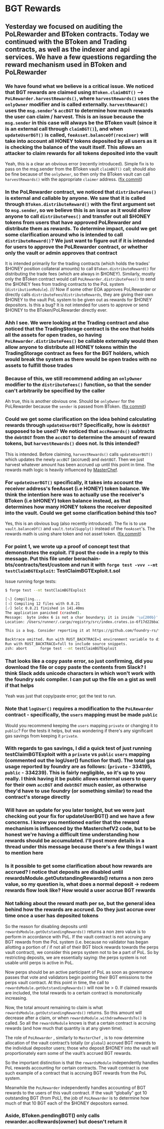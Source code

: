 # BGT Rewards

## Yesterday we focused on auditing the PoLRewarder and BToken contracts. Today we continued with the BToken and Trading contracts, as well as the indexer and api services. We have a few questions regarding the reward mechanism used in BToken and PoLRewarder

### We have found what we believe is a critical issue. We noticed that BGT rewards are claimed using `BToken.claimBGT()` --> `PoLRewarder.harvestRewards()`, where `harvestRewards()` uses the `onlyOwner` modifier and is called externally. `harvestReward()` uses the `msg.sender`'s `accBGT` to determine how much rewards the user can claim / harvest. This is an issue because the `msg.sender` in this case will always be the BToken vault (since it is an external call through `claimBGT()`), and when `updateUserBGT()` is called, `feeAsset.balanceOf(receiver)` will take into account all HONEY tokens deposited by all users as it is checking the balance of the vault itself. This allows an attacker to claim rewards for all tokens deposited into the vault

Yeah, this is a clear an obvious error (recently introduced). Simple fix is to pass on the msg.sender from the BToken
vault `claimBGT()` call; should also be fine because of the `onlyOwner`, so then only the BToken vault can call
`harvestRewards()` with the appropriate `claimer` address.
([fix commit](https://github.com/berachain/bts/pull/169/commits/5a84382eddeacd6924d3a48469949271defdcad3#diff-21d3ac8e02be86a9a934198e324917fcd4e734695652b6d898d89a0823075689))

### In the PoLRewarder contract, we noticed that `distributeFees()` is external and callable by anyone. We saw that it is called through `BToken.distributeReward()` with the first argument set to `msg.sender`, so we believe this is an issue as it would allow anyone to call `distributeFees()` and transfer out all $HONEY tokens from users that have approved PoLRewarder and distribute them as rewards. To determine impact, could we get some clarification around who is intended to call `distributeReward()`? We just want to figure out if it is intended for users to approve the PoLRewarder contract, or whether only the vault or admin approves that contract

It is intended primarily for the trading contracts (which holds the trades' $HONEY position collateral amounts) to call
`BToken.distributeReward()` for distributing the trade fees (which are always in $HONEY). Similarly, mostly only the
BToken contract would call `PoLRewarder.distributeFees()` to send the $HONEY fees from trading contracts to the PoL
system (`distributionModule`). /// Now if some other EOA approves PoLRewarder or directly calls
`distributeFees`/`distributeRewards`, they are giving their own $HONEY to the vault PoL system to be given out as
rewards for $HONEY depositors. Is this a bug? It is not intended for users to approve or send $HONEY to the
BToken/PoLRewarder directly ever.

### Ahh I see. We were looking at the Trading contract and also noticed that the TradingStorage contract is the one that holds all the assets for open trades, so having `PoLRewarder.distributeFees()` be callable externally would then allow anyone to distribute all HONEY tokens within the TradingStorage contract as fees for the BGT holders, which would break the system as there would be open trades with no assets to fulfill those trades

### Because of this, we still recommend adding an `onlyOwner` modifier to the `distributeFees()` function, so that the sender can't arbitrarily be specified by the caller

Ah true, this is another obvious one. Should be `onlyOwner` for the PoLRewarder because the `sender` is passed from
BToken.
([fix commit](https://github.com/berachain/bts/pull/169/commits/316ee1d5997c3e597da741eaf813e16a8e269ed0#diff-21d3ac8e02be86a9a934198e324917fcd4e734695652b6d898d89a0823075689))

### Could we get some clarification on the idea behind calculating rewards through `updateUserBGT`? Specifically, how is `debtBGT` supposed to be used? We noticed that `accRewards()` subtracts the `debtBGT` from the `accBGT` to determine the amount of reward tokens, but `harvestRewards()` does not. Is this intended?

This is intended. Before claiming, `harvestRewards()` calls `updateUserBGT()` which updates the newly `accBGT` (accrued)
and `debtBGT`. Then we just harvest whatever amount has been accrued up until this point in time. The rewards math logic
is heavily influenced by
[MasterChef](https://github.com/traderjoe-xyz/joe-core/blob/main/contracts/MasterChefJoeV2.sol#L44).

### For `updateUserBGT()` specifically, it takes into account the receiver address's feeAsset (i.e HONEY) token balance. We think the intention here was to actually use the receiver's BToken (i.e bHONEY) token balance instead, as that determines how many HONEY tokens the receiver deposited into the vault. Could we get some clarification behind this too?

Yes, this is an obvious bug (also recently introduced). The fix is to use `vault.balanceOf()` and `vault.totalSupply()`
instead of the `feeAsset`'s. The rewards math is using share token and not asset token.
([fix commit](https://github.com/berachain/bts/pull/169/commits/135fdd94dc5b7bcbf222ee5b571ba4acfe3b0553#diff-21d3ac8e02be86a9a934198e324917fcd4e734695652b6d898d89a0823075689))

### For point 1, we wrote up a proof of concept test that demonstrates the exploit. I'll post the code in a reply to this message. Put this file under berachain-bts/contracts/test/custom and run it with `forge test -vvv --mt testClaimBGTExploit`: TestClaimBGTExploit.t.sol

Issue running forge tests:

```sh
$ forge test --mt testClaimBGTExploit

[⠢] Compiling...
[⠰] Compiling 12 files with 0.8.21
[⠔] Solc 0.8.21 finished in 141.40ms
The application panicked (crashed).
Message:  byte index 6 is not a char boundary; it is inside '\u{200b}' (bytes 5..8) of `11 | ​`
Location: /Users/runner/.cargo/registry/src/index.crates.io-6f17d22bba15001f/foundry-compilers-0.1.0/src/artifacts/mod.rs:2117

This is a bug. Consider reporting it at https://github.com/foundry-rs/foundry

Backtrace omitted. Run with RUST_BACKTRACE=1 environment variable to display it.
Run with RUST_BACKTRACE=full to include source snippets.
zsh: abort      forge test --mt testClaimBGTExploit
```

### That looks like a copy paste error, so just confirming, did you download the file or copy paste the contents from Slack? I think Slack adds unicode characters in which won't work with the foundry solc compiler. I can put up the file on a gist as well if that helps

Yeah was just that copy/paste error; got the test to run.

### Note that `logUser()` requires a modification to the `PoLRewarder` contract - specifically, the `users` mapping must be made `public`

Would you recommend keeping the `users` mapping `private` or changing it to `public`? For the tests it helps, but was
wondering if there's any significant gas savings from keeping it `private`.

### With regards to gas savings, I did a quick test of just running testClaimBGTExploit with a `private` vs `public` `users` mapping (commented out the logUser() function for that). The total gas usage reported by foundry are as follows: (`private` - 334195, `public` - 334239). This is fairly negligible, so it's up to you really. I think having it be public allows external users to query for their own `accBGT` and `debtBGT` much easier, as otherwise they'd have to use foundry (or something similar) to read the contract's storage directly

### Will have an update for you later tonight, but we were just checking out your fix for updateUserBGT() and we have a few concerns. I know you mentioned earlier that the reward mechanism is influenced by the MasterchefV2 code, but to be honest we're having a difficult time understanding how rewards should be accumulated. I'll post more details in a thread under this message because there's a few things I want to mention here

### Is it possible to get some clarification about how rewards are accrued? I notice that deposits are disabled until rewardsModule.getOutstandingRewards() returns a non zero value, so my question is, what does a normal deposit -> redeem rewards flow look like? How would a user accrue BGT rewards

### Not talking about the reward math per se, but the general idea behind how the rewards are accrued. Do they just accrue over time once a user has deposited tokens

So the reason for disabling deposits until `rewardsModule.getOutstandingRewards()` returns a non zero value is to
perform in accordance with PoL. If the vault contract is not accruing any BGT rewards from the PoL system (i.e. because
no validator has began allotting a portion of / if not all of their BGT block rewards towards the perps vault contract),
we consider this perps system not to be a part of PoL. So by restricting deposits, we are essentially saying: the perps
system is not usable until perps is active in PoL.

Now perps should be an active participant of PoL as soon as governance passes that vote and validators begin pointing
their BGT emissions to the perps vault contract. At this point in time, the call to
`rewardsModule.getOutstandingRewards()` will now be > 0. If claimed rewards are included, the total rewards to a certain
contract is monotonically increasing.

Now, the total amount remaining to claim is what `rewardsModule.getOutstandingRewards()` returns. So this amount will
decrease after a claim, or when `rewardsModule.withdrawRewardsTo()` is called. So all the `rewardsModule` knows is that
a certain contract is accruing rewards (and how much that quantity is at any given time).

The role of `PoLRewarder` , similarly to `MasterChef` , is to now determine allocation of the vault contract’s totally
(or `global`) accrued BGT rewards to the individual depositor users; those who deposit $HONEY into the vault will
proportionately earn some of the vault’s accrued BGT rewards.

So the important distinction is that the `rewardsModule` independently handles PoL rewards accounting for certain
contracts. The vault contract is one such example of a contract that is accruing BGT rewards from the PoL system.

Meanwhile the `PoLRewarder` independently handles accounting of BGT rewards to the users of this vault contract. If the
vault “globally” got 10 outstanding BGT (from PoL), the job of `PoLRewarder` is to determine how much of that 10 BGT
each of the $HONEY depositors earned.

### Aside, BToken.pendingBGT() only calls rewarder.accRewards(owner) but doesn't return it
